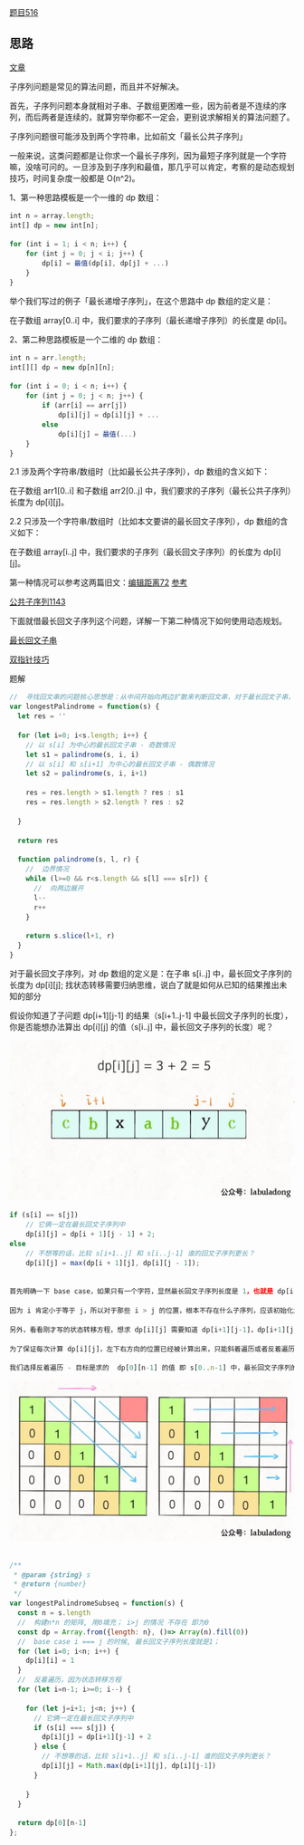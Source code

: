 [题目516](https://leetcode.cn/problems/longest-palindromic-subsequence/description/)

## 思路

[文章](https://www.jianshu.com/p/c4138e451b7f)

子序列问题是常见的算法问题，而且并不好解决。

首先，子序列问题本身就相对子串、子数组更困难一些，因为前者是不连续的序列，而后两者是连续的，就算穷举你都不一定会，更别说求解相关的算法问题了。

子序列问题很可能涉及到两个字符串，比如前文「最长公共子序列」

一般来说，这类问题都是让你求一个最长子序列，因为最短子序列就是一个字符嘛，没啥可问的。一旦涉及到子序列和最值，那几乎可以肯定，考察的是动态规划技巧，时间复杂度一般都是 O(n^2)。

1、第一种思路模板是一个一维的 dp 数组：
```js
int n = array.length;
int[] dp = new int[n];

for (int i = 1; i < n; i++) {
    for (int j = 0; j < i; j++) {
        dp[i] = 最值(dp[i], dp[j] + ...)
    }
}
```

举个我们写过的例子「最长递增子序列」，在这个思路中 dp 数组的定义是：

在子数组 array[0..i] 中，我们要求的子序列（最长递增子序列）的长度是 dp[i]。

2、第二种思路模板是一个二维的 dp 数组：
```js
int n = arr.length;
int[][] dp = new dp[n][n];

for (int i = 0; i < n; i++) {
    for (int j = 0; j < n; j++) {
        if (arr[i] == arr[j]) 
            dp[i][j] = dp[i][j] + ...
        else
            dp[i][j] = 最值(...)
    }
}
```

2.1 涉及两个字符串/数组时（比如最长公共子序列），dp 数组的含义如下：

在子数组 arr1[0..i] 和子数组 arr2[0..j] 中，我们要求的子序列（最长公共子序列）长度为 dp[i][j]。

2.2 只涉及一个字符串/数组时（比如本文要讲的最长回文子序列），dp 数组的含义如下：

在子数组 array[i..j] 中，我们要求的子序列（最长回文子序列）的长度为 dp[i][j]。

第一种情况可以参考这两篇旧文：[编辑距离72](https://leetcode.cn/problems/edit-distance/)
[参考](https://labuladong.online/algo/dynamic-programming/edit-distance/)

[公共子序列1143](https://leetcode.cn/problems/longest-common-subsequence/description/)

下面就借最长回文子序列这个问题，详解一下第二种情况下如何使用动态规划。

[最长回文子串](https://leetcode.cn/problems/longest-palindromic-substring/description/)

[双指针技巧](https://labuladong.online/algo/essential-technique/array-two-pointers-summary/#%E4%B8%80%E3%80%81%E5%BF%AB%E6%85%A2%E6%8C%87%E9%92%88%E6%8A%80%E5%B7%A7)

题解
```js
//  寻找回文串的问题核心思想是：从中间开始向两边扩散来判断回文串，对于最长回文子串，就是这个意思：
var longestPalindrome = function(s) {
  let res = ''

  for (let i=0; i<s.length; i++) {
    // 以 s[i] 为中心的最长回文子串 - 奇数情况
    let s1 = palindrome(s, i, i)
    // 以 s[i] 和 s[i+1] 为中心的最长回文子串 - 偶数情况
    let s2 = palindrome(s, i, i+1)

    res = res.length > s1.length ? res : s1
    res = res.length > s2.length ? res : s2

  }

  return res

  function palindrome(s, l, r) {
    //  边界情况
    while (l>=0 && r<s.length && s[l] === s[r]) {
      //  向两边展开
      l--
      r++
    }

    return s.slice(l+1, r)
  }
}


```


对于最长回文子序列，对 dp 数组的定义是：在子串 s[i..j] 中，最长回文子序列的长度为 dp[i][j]; 找状态转移需要归纳思维，说白了就是如何从已知的结果推出未知的部分

假设你知道了子问题 dp[i+1][j-1] 的结果（s[i+1..j-1] 中最长回文子序列的长度），你是否能想办法算出 dp[i][j] 的值（s[i..j] 中，最长回文子序列的长度）呢？

![alt text](image-5.png)

```js
if (s[i] == s[j])
    // 它俩一定在最长回文子序列中
    dp[i][j] = dp[i + 1][j - 1] + 2;
else
    // 不想等的话，比较 s[i+1..j] 和 s[i..j-1] 谁的回文子序列更长？
    dp[i][j] = max(dp[i + 1][j], dp[i][j - 1]);


首先明确一下 base case，如果只有一个字符，显然最长回文子序列长度是 1，也就是 dp[i][j] = 1 (i == j)。

因为 i 肯定小于等于 j，所以对于那些 i > j 的位置，根本不存在什么子序列，应该初始化为 0。

另外，看看刚才写的状态转移方程，想求 dp[i][j] 需要知道 dp[i+1][j-1]，dp[i+1][j]，dp[i][j-1] 这三个位置

为了保证每次计算 dp[i][j]，左下右方向的位置已经被计算出来，只能斜着遍历或者反着遍历

我们选择反着遍历 - 目标是求的  dp[0][n-1] 的值 即 s[0..n-1] 中，最长回文子序列的长度
```
![alt text](image-6.png)

```js

/**
 * @param {string} s
 * @return {number}
 */
var longestPalindromeSubseq = function(s) {
  const n = s.length
  //  构建n*n 的矩阵, 用0填充； i>j 的情况 不存在 即为0
  const dp = Array.from({length: n}, ()=> Array(n).fill(0))
  //  base case i === j 的时候, 最长回文子序列长度就是1；
  for (let i=0; i<n; i++) {
    dp[i][i] = 1
  }
  //  反着遍历，因为状态转移方程
  for (let i=n-1; i>=0; i--) {

    for (let j=i+1; j<n; j++) {
      // 它俩一定在最长回文子序列中
      if (s[i] === s[j]) {
        dp[i][j] = dp[i+1][j-1] + 2
      } else {
        // 不想等的话，比较 s[i+1..j] 和 s[i..j-1] 谁的回文子序列更长？
        dp[i][j] = Math.max(dp[i+1][j], dp[i][j-1])
      }

    }
  }

  return dp[0][n-1]
};

```